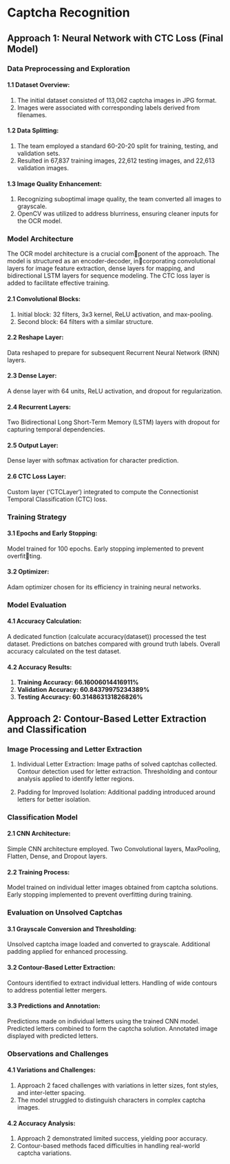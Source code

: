 # Captcha Recognition
## Approach 1: Neural Network with CTC Loss (Final Model)
### Data Preprocessing and Exploration
#### 1.1 Dataset Overview:
1. The initial dataset consisted of 113,062 captcha images in JPG format.
2. Images were associated with corresponding labels derived from filenames.
#### 1.2 Data Splitting:
1. The team employed a standard 60-20-20 split for training, testing, and
validation sets.
2. Resulted in 67,837 training images, 22,612 testing images, and 22,613
validation images.
#### 1.3 Image Quality Enhancement:
1. Recognizing suboptimal image quality, the team converted all images to
grayscale.
2. OpenCV was utilized to address blurriness, ensuring cleaner inputs for the
OCR model.

### Model Architecture
The OCR model architecture is a crucial component of the approach. The model is structured as an encoder-decoder, incorporating convolutional layers for image feature extraction, dense layers for mapping, and bidirectional LSTM layers for sequence modeling. The CTC loss
layer is added to facilitate effective training.
#### 2.1 Convolutional Blocks:
1. Initial block: 32 filters, 3x3 kernel, ReLU activation, and max-pooling.
2. Second block: 64 filters with a similar structure.
#### 2.2 Reshape Layer:
Data reshaped to prepare for subsequent Recurrent Neural Network (RNN) layers.
#### 2.3 Dense Layer:
A dense layer with 64 units, ReLU activation, and dropout for regularization.
#### 2.4 Recurrent Layers:
Two Bidirectional Long Short-Term Memory (LSTM) layers with dropout for capturing temporal dependencies.
#### 2.5 Output Layer:
Dense layer with softmax activation for character prediction.
#### 2.6 CTC Loss Layer:
Custom layer (‘CTCLayer‘) integrated to compute the Connectionist Temporal Classification (CTC) loss.

### Training Strategy
#### 3.1 Epochs and Early Stopping:
Model trained for 100 epochs. Early stopping implemented to prevent overfitting.
#### 3.2 Optimizer:
Adam optimizer chosen for its efficiency in training neural networks.
### Model Evaluation

#### 4.1 Accuracy Calculation:
A dedicated function (calculate accuracy(dataset)) processed the test dataset. Predictions on batches compared with ground truth labels. Overall accuracy calculated on the test dataset.

#### 4.2 Accuracy Results:
1. **Training Accuracy: 66.16006014416911%**
2. **Validation Accuracy: 60.84379975234389%**
3. **Testing Accuracy: 60.314863131826826%**

## Approach 2: Contour-Based Letter Extraction and Classification
### Image Processing and Letter Extraction
1. Individual Letter Extraction:
Image paths of solved captchas collected. Contour detection used for letter extraction. Thresholding and contour analysis applied to identify letter regions.

2. Padding for Improved Isolation:
Additional padding introduced around letters for better isolation.

### Classification Model
#### 2.1 CNN Architecture:
Simple CNN architecture employed. Two Convolutional layers, MaxPooling,
Flatten, Dense, and Dropout layers.

#### 2.2 Training Process:
Model trained on individual letter images obtained from captcha solutions.
Early stopping implemented to prevent overfitting during training.

### Evaluation on Unsolved Captchas

#### 3.1 Grayscale Conversion and Thresholding:
Unsolved captcha image loaded and converted to grayscale. Additional padding applied for enhanced processing.

#### 3.2 Contour-Based Letter Extraction:
Contours identified to extract individual letters. Handling of wide contours to address potential letter mergers.

#### 3.3 Predictions and Annotation:
Predictions made on individual letters using the trained CNN model. Predicted
letters combined to form the captcha solution. Annotated image displayed with predicted letters.

### Observations and Challenges
#### 4.1 Variations and Challenges:
1. Approach 2 faced challenges with variations in letter sizes, font styles, and
inter-letter spacing.
2. The model struggled to distinguish characters in complex captcha images.

#### 4.2 Accuracy Analysis:
1. Approach 2 demonstrated limited success, yielding poor accuracy.
2. Contour-based methods faced difficulties in handling real-world captcha
variations.
